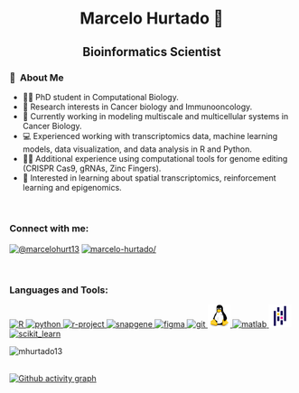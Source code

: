 <h1 align="center"> Marcelo Hurtado 👋 </h1>
<h2 align="center"> Bioinformatics Scientist </h2>

### :space_invader: &nbsp;About Me

- 👩‍🔬 PhD student in Computational Biology.
- 🧬 Research interests in Cancer biology and Immunooncology.
- 🔭 Currently working in modeling multiscale and multicellular systems in Cancer Biology. 
- 💻 Experienced working with transcriptomics data, machine learning models, data visualization, and data analysis in R and Python.
- 👨‍💻 Additional experience using computational tools for genome editing (CRISPR Cas9, gRNAs, Zinc Fingers).
- 🌱 Interested in learning about spatial transcriptomics, reinforcement learning and epigenomics.

<br>

<h3 align="left">Connect with me:</h3>
<p align="left">
<a href="https://twitter.com/@marcelohurt13" target="blank"><img align="center" src="https://raw.githubusercontent.com/rahuldkjain/github-profile-readme-generator/master/src/images/icons/Social/twitter.svg" alt="@marcelohurt13" height="30" width="40" /></a>
<a href="https://linkedin.com/in/marcelo-hurtado/" target="blank"><img align="center" src="https://raw.githubusercontent.com/rahuldkjain/github-profile-readme-generator/master/src/images/icons/Social/linked-in-alt.svg" alt="marcelo-hurtado/" height="30" width="40" /></a>
</p>

<br>

<h3 align="left">Languages and Tools:</h3>
<p align="left"> <a href="https://www.r-project.org/" target="_blank" rel="noreferrer"> <img src="https://marketplace-assets.digitalocean.com/logos/rstudio-20-04.svg" alt="R" width="40" height="40"/> </a> <a href="https://www.python.org/" target="_blank" rel="noreferrer"> <img src="https://logos-world.net/wp-content/uploads/2021/10/Python-Logo-700x394.png" alt="python" width="70" height="40"/> </a><a href="https://biopython.org/" target="_blank" rel="noreferrer"> <img src="https://biopython.org/assets/images/biopython_logo_white.png" alt="r-project" width="60" height="40"/> </a> <a href="https://www.snapgene.com/" target="_blank" rel="noreferrer"> <img src="https://cdn.snapgene.com/assets/16.23.33/assets/images/snapgene/logo/logo-snapgene-dotmatics.svg" alt="snapgene" width="40" height="40"/> </a> <a href="https://www.figma.com/" target="_blank" rel="noreferrer"> <img src="https://www.vectorlogo.zone/logos/figma/figma-icon.svg" alt="figma" width="40" height="40"/> </a> <a href="https://git-scm.com/" target="_blank" rel="noreferrer"> <img src="https://www.vectorlogo.zone/logos/git-scm/git-scm-icon.svg" alt="git" width="40" height="40"/> </a> <a href="https://www.linux.org/" target="_blank" rel="noreferrer"> <img src="https://raw.githubusercontent.com/devicons/devicon/master/icons/linux/linux-original.svg" alt="linux" width="40" height="40"/> </a> <a href="https://www.mathworks.com/" target="_blank" rel="noreferrer"> <img src="https://upload.wikimedia.org/wikipedia/commons/2/21/Matlab_Logo.png" alt="matlab" width="40" height="40"/> </a> <a href="https://pandas.pydata.org/" target="_blank" rel="noreferrer"> <img src="https://raw.githubusercontent.com/devicons/devicon/2ae2a900d2f041da66e950e4d48052658d850630/icons/pandas/pandas-original.svg" alt="pandas" width="40" height="40"/> </a><a href="https://scikit-learn.org/" target="_blank" rel="noreferrer"> <img src="https://upload.wikimedia.org/wikipedia/commons/0/05/Scikit_learn_logo_small.svg" alt="scikit_learn" width="40" height="40"/> </a> </p>

<p><img align="left" src="https://github-readme-stats.vercel.app/api/top-langs?username=mhurtado13&show_icons=true&locale=en&layout=compact" alt="mhurtado13" /></p>

<br>
<br>

[![Github activity graph](https://github-readme-activity-graph.vercel.app/graph?username=mhurtado13&theme=github-compact)](https://github.com/mhurtado13/github-readme-activity-graph)

<br>


<!--
**mhurtado13/mhurtado13** is a ✨ _special_ ✨ repository because its `README.md` (this file) appears on your GitHub profile.

Here are some ideas to get you started:

- 🔭 I’m currently working on ...
- 🌱 I’m currently learning ...
- 👯 I’m looking to collaborate on ...
- 🤔 I’m looking for help with ...
- 💬 Ask me about ...
- 📫 How to reach me: ...
- 😄 Pronouns: ...
- ⚡ Fun fact: ...
-->
